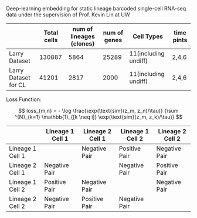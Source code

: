 Deep-learning embedding for static lineage barcoded single-cell RNA-seq data under the supervision of Prof. Kevin Lin at UW


|                      | Total cells | num of lineages (clones) | num of genes | Cell Types           | time pints |
| -------------------- | ----------- | ------------------------ | ------------ | -------------------- | ---------- |
| Larry Dataset        | 130887      | 5864                     | 25289        | 11(including undiff) | 2,4,6      |
| Larry Dataset for CL | 41201       | 2817                     | 2000         | 11(including undiff) | 2,4,6      |

Loss Function:

$$
loss_{m,n} = - \log \frac{\exp(\text{sim}(z_m, z_n)/\tau)}
{\sum ^{N}_{k=1} \mathbb{1}_{[k \neq i]}
\exp(\text{sim}(z_m, z_k)/\tau)}
$$


|                  | Lineage 1 Cell 1 | Lineage 2 Cell 1 | Lineage 1 Cell 2 | Lineage 2 Cell 2 |
| ---------------- | ---------------- | ---------------- | ---------------- | ---------------- |
| Lineage 1 Cell 1 |                  | Negative Pair    | Positive Pair    | Negative Pair    |
| Lineage 2 Cell 1 | Negative Pair    |                  | Negative Pair    | Positive Pair    |
| Lineage 1 Cell 2 | Positive Pair    | Negative Pair    |                  | Negative Pair    |
| Lineage 2 Cell 2 | Negative Pair    | Positive Pair    | Negative Pair    |                  |
